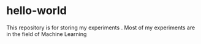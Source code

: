 # hello-world
This repository is for storing my experiments .
Most of my experiments are in the field of Machine Learning 
